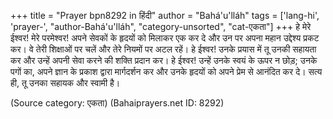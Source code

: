 +++
title = "Prayer bpn8292 in हिंदी"
author = "Bahá'u'lláh"
tags = ['lang-hi', 'prayer-', "author-Bahá'u'lláh", "category-unsorted", "cat-एकता"]
+++
हे मेरे ईश्वर! मेरे परमेश्वर! अपने सेवकों के हृदयों को मिलाकर एक कर दे और उन पर अपना महान उद्देश्य प्रकट कर। वे तेरी शिक्षाओं पर चलें और तेरे नियमों पर अटल रहें। हे ईश्वर! उनके प्रयास में तू उनकी सहायता कर और उन्हें अपनी सेवा करने की शक्ति प्रदान कर। हे ईश्वर! उन्हें उनके स्वयं के ऊपर न छोड़; उनके पगों का, अपने ज्ञान के प्रकाश द्वारा मार्गदर्शन कर और उनके हृदयों को अपने प्रेम से आनंदित कर दे। सत्य ही, तू उनका सहायक और स्वामी है।

(Source category: एकता)
(Bahaiprayers.net ID: 8292)
